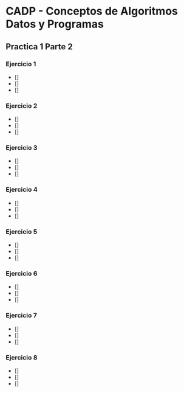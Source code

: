 # CADP - Conceptos de Algoritmos Datos y Programas
## Practica 1 Parte 2

### Ejercicio 1

- []
- []
- []

### Ejercicio 2

- []
- []
- []

### Ejercicio 3

- []
- []
- []

### Ejercicio 4

- []
- []
- []

### Ejercicio 5

- []
- []
- []

### Ejercicio 6

- []
- []
- []

### Ejercicio 7

- []
- []
- []

### Ejercicio 8

- []
- []
- []

